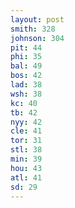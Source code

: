 ```yaml
---
layout: post
smith: 328
johnson: 304
pit: 44
phi: 35
bal: 49
bos: 42
lad: 38
wsh: 38
kc: 40
tb: 42
nyy: 42
cle: 41
tor: 31
stl: 38
min: 39
hou: 43
atl: 41
sd: 29
---
```

